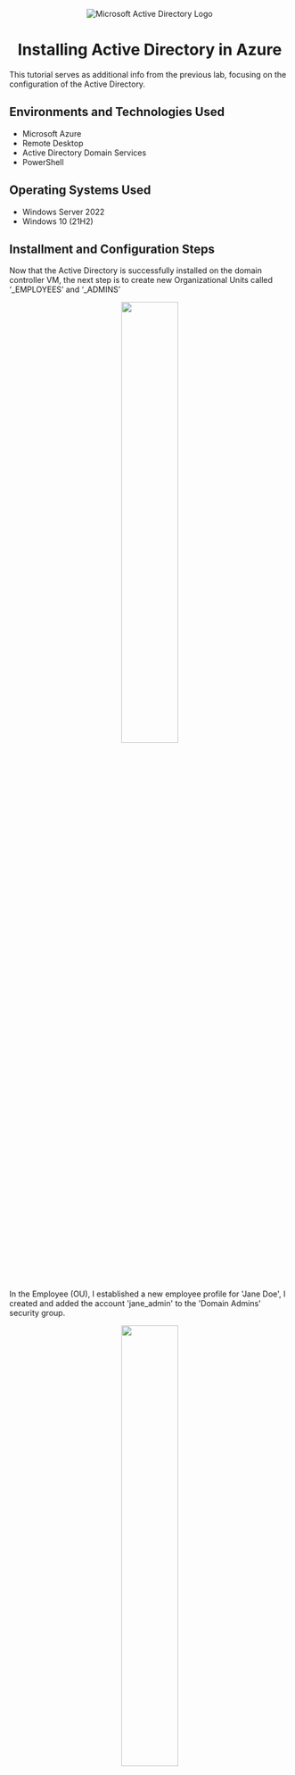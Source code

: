 <p align="center">
<img src="https://i.imgur.com/gLK8kv9.png" alt="Microsoft Active Directory Logo"/>
</p>

<h1 align = "center">Installing Active Directory in Azure </h1>
This tutorial serves as additional info from the previous lab, focusing on the configuration of the Active Directory.<br />

<h2>Environments and Technologies Used</h2>

- Microsoft Azure 
- Remote Desktop
- Active Directory Domain Services
- PowerShell

<h2>Operating Systems Used </h2>

- Windows Server 2022
- Windows 10 (21H2)

<h2>Installment and Configuration Steps</h2>

<p>
Now that the Active Directory is successfully installed on the domain controller VM, the next step is to create new Organizational Units called ‘_EMPLOYEES’ and ‘_ADMINS’
</p>
<p align="center">
<img src="https://i.imgur.com/Zsk9KuG.png" height="45%" width="45%" />

<p>
In the Employee (OU), I established a new employee profile for 'Jane Doe', I created and added the account 'jane_admin' to the 'Domain Admins' security group.
</p>
<p align="center">
<img src="https://i.imgur.com/7cJaZvU.png" height="45%" width="45%" />
<p align="center">
<img src="https://i.imgur.com/8oCFy2u.png" height="45%" width="45%" />
  
<p>
Next I logged out and closed the Remote Desktop connection to DC-1. Upon re-login, I used the credentials 'mydomain.com\jane_admin.' From this point forward, I will exclusively utilize 'jane_admin' as the administrative account.
</p>
<p align="center">
<img src="https://i.imgur.com/THbcicK.png" height="45%" width="45%" />
<p align="center">
<img src="https://i.imgur.com/d6sliqo.png" height="45%" width="45%" />

<p>
I configured Client-1's DNS settings in the Azure Portal to DC’s Private IP address.
</p>
<p align="center">
<img src="https://i.imgur.com/4TBfVJz.png" height="45%" width="45%" />

<p>
From the Azure Portal, I restart and log in to the remote desktop of Client-1 as the original admin (chels31218), then join it to the domain. The computer is restarting
</p>
<p align="center">
<img src="https://i.imgur.com/TUjM9AA.png" height="45%" width="45%" />
<p align="center">
<img src="https://i.imgur.com/P0mzPtK.png" height="45%" width="45%" />

<p>
In the Domain Controller's Remote Desktop environment, I confirm the presence of Client-1 within the 'Computers' container in Active Directory Users and Computers (ADUC) at the root of the domain.
</p>
<p align="center">
<img src="https://i.imgur.com/CQYSgcI.png" height="45%" width="45%" />

<p>
I log in to Client-1 using the credentials mydomain.com\jane_admin. Afterward, I access system properties, proceed to the 'Remote Desktop' settings, and grant remote desktop access to 'domain users.
</p>
<p align="center">
<img src="https://i.imgur.com/7qidnMk.png" height="50%" width="50%" />

<p>
I am now able to log into Client-1 using a non-administrative user account.
Using the credentials of 'jane_admin,' I access DC-1 and then open PowerShell_ISE as an administrator.
</p>
<p align="center">
<img src="https://i.imgur.com/kjTvZI3.png" height="60%" width="60%" />

<p>
I generate a new file, paste the script contents into it, and proceed to execute the script. Following that, I examine the accounts that have been created.
</p>
<p align="center">
<img src="https://i.imgur.com/sCPxZfB.png" height="70%" width="70%" />

<p>
After completion, I launch ADUC to observe the accounts within the employee OU. Successfully, I log into Client-1 using the user account 'bego.gip’.
</p>
<p align="center">
<img src="https://i.imgur.com/st8wZPo.png" height="50%" width="50%" />
